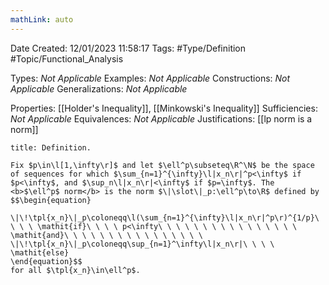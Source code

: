 ```yaml
---
mathLink: auto
---
```


<div class="topSpace"></div>

Date Created: 12/01/2023 11:58:17
Tags: #Type/Definition #Topic/Functional_Analysis

Types: <i>Not Applicable</i>
Examples: <i>Not Applicable</i>
Constructions: <i>Not Applicable</i>
Generalizations: <i>Not Applicable</i>

Properties: [[Holder's Inequality]], [[Minkowski's Inequality]]
Sufficiencies: <i>Not Applicable</i>
Equivalences: <i>Not Applicable</i>
Justifications: [[lp norm is a norm]]

``` ad-Definition
title: Definition.

Fix $p\in\l[1,\infty\r]$ and let $\ell^p\subseteq\R^\N$ be the space of sequences for which $\sum_{n=1}^{\infty}\l|x_n\r|^p<\infty$ if $p<\infty$, and $\sup_n\l|x_n\r|<\infty$ if $p=\infty$. The <b>$\ell^p$ norm</b> is the norm $\|\slot\|_p:\ell^p\to\R$ defined by
$$\begin{equation}
    \|\!\tpl{x_n}\|_p\coloneqq\l(\sum_{n=1}^{\infty}\l|x_n\r|^p\r)^{1/p}\ \ \ \ \mathit{if}\ \ \ \ p<\infty\ \ \ \ \ \ \ \ \ \ \ \ \ \ \ \ \mathit{and}\ \ \ \ \ \ \ \ \ \ \ \ \ \ \ \ \|\!\tpl{x_n}\|_p\coloneqq\sup_{n=1}^\infty\l|x_n\r|\ \ \ \ \mathit{else}
\end{equation}$$
for all $\tpl{x_n}\in\ell^p$.

```
